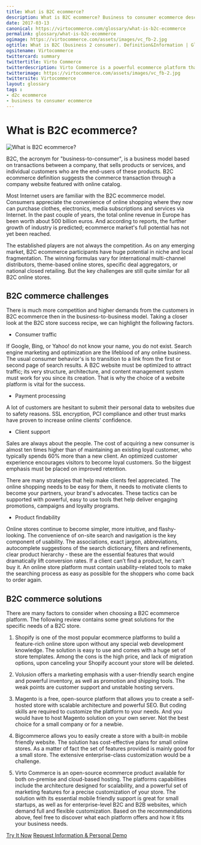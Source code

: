 ```yaml
--- 
title: What is B2C ecommerce?
description: What is B2C ecommerce? Business to consumer ecommerce description
date: 2017-03-13 
canonical: https://virtocommerce.com/glossary/what-is-b2c-ecommerce 
permalink: glossary/what-is-b2c-ecommerce
ogimage: https://virtocommerce.com/assets/images/vc_fb-2.jpg
ogtitle: What is B2C (business 2 consumer). Definition&Information | Glossary Virto Commerce.
ogsitename: Virtocommerce
twittercard: summary
twittertitle: Virto Commerce
twitterdescription: Virto Commerce is a powerful ecommerce platform that includes everything you need to create an online store and sell online. Try it free with Free Community License
twitterimage: https://virtocommerce.com/assets/images/vc_fb-2.jpg
twittersite: Virtocommerce
layout: glossary
tags :
- d2c ecommerce
- business to consumer ecommerce
---
```

<div class="business-cnt">
    <div class="head __cart">
        <h1 class="title">What is B2C ecommerce?</h1>
    </div>
    <img alt="What is B2C ecommerce?" src="assets/images/what-is-b2c-ecommerce.jpg"/>
    <p class="text">B2C, the acronym for "business-to-consumer", is a business model based on transactions between a company, that sells products or services, and individual customers who are the end-users of these products. B2C ecommerce definition suggests the commerce transaction through a company website featured with online catalog.
    </p>
    <p class="text">Most Internet users are familiar with the B2C ecommerce model. Consumers appreciate the convenience of online shopping where they now can purchase
        clothes, electronics, media subscriptions and services via Internet. In the past couple of years,
        the total online revenue in Europe has been worth about 500 billion euros. And according to reports, the further growth
        of industry is predicted; ecommerce market's full potential has not yet been reached.
    </p>
    <p class="text">
        The established players are not always the competition. As on any emerging market, B2C ecommerce participants have
        huge potential in niche and local fragmentation. The winning formulas vary for international multi-channel distributors,
        theme-based online stores, specific deal aggregators, or national closed retailing. But the key challenges are still quite similar for all B2C
        online stores.
    </p>
    <h2>B2C commerce challenges</h2>
    <p class="text">
        There is much more competition and higher demands from the customers in B2C ecommerce then in the business-to-business model. Taking a closer look at the B2C store success recipe, we can highlight the following factors.
    </p>
    <ul>
        <li>Consumer traffic</li>
    </ul>
    <p class="text">
        If Google, Bing, or Yahoo! do not know your name, you do not exist. Search engine marketing and optimization are the lifeblood of any online business. The usual consumer behavior's is to transition to a link from the first or second page of search results. A B2C website must be optimized to attract traffic; its very structure, architecture, and content management system must work for you since its creation. That is why the choice of a website platform is vital for the success.
    </p>
    <ul>
        <li> Payment processing </li>
    </ul>
    <p class="text">
        A lot of customers are hesitant to submit their personal data to websites due to safety reasons. SSL encryption, PCI compliance
        and other trust marks have proven to increase online clients' confidence.
    </p>
    <ul>
        <li> Client support</li>
    </ul>
    <p class="text">
        Sales are always about the people. The cost of acquiring a new consumer is almost ten times higher than of maintaining an existing loyal customer, who typically spends 60% more than a new client. An optimized customer experience encourages visitors to become loyal customers. So the biggest emphasis must be placed on improved retention.
    </p>
    <p class="text">
        There are many strategies that help make clients feel appreciated. The online shopping needs to be easy for them, it needs to motivate clients to become your partners, your brand's advocates. These tactics can be supported with powerful, easy to use tools thet help deliver engaging promotions, campaigns and loyalty programs.
    </p>
    <ul>
        <li>Product findability</li>
    </ul>
    <p class="text">
        Online stores continue to become simpler, more intuitive, and flashy-looking. The convenience of on-site search and navigation is the key component of usability.
        The associations, exact jargon, abbreviations, autocomplete suggestions of the search dictionary, filters and
        refinements, clear product hierarchy - these are the essential features that would dramatically lift conversion rates. If
        a client can’t find a product, he can’t buy it. An online store platform must contain usability-related
        tools to make the searching process as easy as possible for the shoppers who come back to order again.
    </p>
    <h2>B2C commerce solutions</h2>
    <p class="text">
        There are many factors to consider when choosing a B2C ecommerce platform. The following review contains some great solutions for the specific needs of a B2C store.
    </p>
    <ol class="text">
        <li>
            <p>
                Shopify is one of the most popular ecommerce platforms to build a feature-rich online store upon without any special
                web development knowledge. The solution is easy to use and comes with a huge set of store templates. Among the cons
                is the high price, and lack of migration options, upon canceling your Shopify account your store will be deleted.
            </p>
        </li>
        <li>
            <p>
                Volusion offers a marketing emphasis with a user-friendly search engine and powerful inventory, as well as promotion
                and shipping tools. The weak points are customer support and unstable hosting servers.
            </p>
        </li>
        <li>
            <p>
                Magento is a free, open-source platform that allows you to create a self-hosted store with scalable architecture
                and powerful SEO. But coding skills are required to customize the platform to your needs. And you would have
                to host Magento solution on your own server. Not the best choice for a small company or for a newbie.
            </p>
        </li>
        <li>
            <p>
                Bigcommerce allows you to easily create a store with a built-in mobile friendly website. The solution has cost-effective
                plans for small online stores. As a matter of fact the set of features provided is mainly good for a small store.
                The extensive enterprise-class customization would be a challenge.
            </p>
        </li>
        <li>
            <p>
                Virto Commerce is an open-source ecommerce product available for both on-premise and cloud-based hosting. The
                platforms capabilities include the architecture designed for scalability, and a powerful set of marketing
                features for a precise customization of your store. The solution with its essential mobile friendly support is great for small startups, as well as for enterprise-level B2C and B2B websites, which demand full and flexible customization.
                Based on the recommendations above, feel free to discover what each platform offers and how it fits your
                business needs.
            </p>
        </li>
    </ol>
    <div class="buttons">
        <a class="button fill" href="/try-now">Try It Now</a>
        <a class="button fill" href="/contact-us">Request Information &amp; Personal Demo</a>
    </div>
</div>